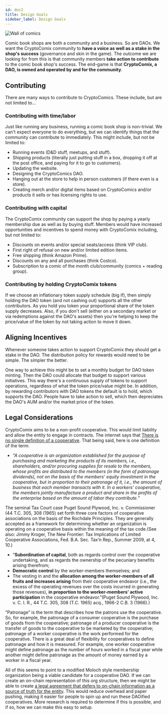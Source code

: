 ```yaml
---
id: doc2
title: Design Goals
sidebar_label: Design Goals
---
```


![Wall of comics](https://i.imgur.com/gC6wTa6.jpg)

Comic book shops are both a community and a business. So are DAOs. We want the CryptoComix community to **have a voice as well as a stake in the shop's success** (governance and skin in the game). The outcome we are looking for from this is that community members **take action to contribute** to the comic book shop's success. The end-game is that **CryptoComix, a DAO, is owned and operated by and for the community**.

## Contributing

There are many ways to contribute to CryptoComics. These include, but are not limited to...

### Contributing with time/labor

Just like running any business, running a comic book shop is non-trivial. We can't expect everyone to do everything, but we can identify things that the community can contribute to immediately. This might include, but not be limited to:

- Running events (D&D stuff, meetups, and stuff).
- Shipping products (literally just putting stuff in a box, dropping it off at the post office, and paying for it to go to customers).
- Updating the website.
- Designing the CryptoComics DAO.
- Hanging out at the store to help in person customers (if there even is a store).
- Creating merch and/or digital items based on CryptoComics and/or products it sells or has licensing rights to use.

### Contributing with capital

The CryptoComix community can support the shop by paying a yearly membership due as well as by buying stuff. Members would have increased opportunities and incentives to spend money with CryptoComix including, but not limited to:

- Discounts on events and/or special seats/access (think VIP club).
- First right of refusal on new and/or limited edition items.
- Free shipping (think Amazon Prime).
- Discounts on any and all purchases (think Costco).
- Subscription to a comic of the month club/community (comics + reading group).

### Contributing by holding CryptoComix tokens

If we choose an inflationary token supply schedule (big if), then simply holding the DAO token (and not cashing out) supports all the other contributors. As you hold you token your proportional share of the token supply decreases. Also, if you don't sell (either on a secondary market or via redemptions against the DAO's assets) then you're helping to keep the price/value of the token by not taking action to move it down.

## Aligning Incentives

Whenever someone takes action to support CryptoComix they should get a stake in the DAO. The distribution policy for rewards would need to be simple. The simpler the better.

One way to achieve this might be to set a monthly budget for DAO token minting. Then the DAO could allocate that budget to support various initiatives. This way there's a continuous supply of tokens to support operations, regardless of what the token price/value might be. In addition, by rewarding contributors with DAO tokens the default is to hold, which supports the DAO. People have to take action to sell, which then depreciates the DAO's AUM and/or the market price of the token.

## Legal Considerations

CryptoComix aims to be a non-profit cooperative. This would limit liability and allow the entity to engage in contracts. The internet says that [There is no single definition of a cooperative](https://www.co-oplaw.org/co-op-basics/what-are-cooperatives/). That being said, here is one definition of the term:

- *“A cooperative is an organization established for the purpose of purchasing and marketing the products of its members, i.e., shareholders, and/or procuring supplies for resale to the members, whose profits are distributed to the members (in the form of patronage dividends), not on the basis of the members’ equity investment in the cooperative, but in proportion to their patronage of it, i.e., the amount of business that each member transacts with it. In a workers’ cooperative, the members jointly manufacture a product and share in the profits of the enterprise based on the amount of labor they contribute.”*

The seminal Tax Court case Puget Sound Plywood, Inc. v. Commissioner (44 T.C. 305, 308 (1965) set forth three core factors of cooperative associations on the basis of the Rochdale Principles. They are generally accepted as a framework for determining whether an organization is operating on a cooperative basis within the meaning of the tax code.(See also: Jimmy Kroger, The New Frontier: Tax Implications of Limited Cooperative Associations, Fed. B.A. Sec. Tax’n Rep., Summer 2009, at 4, 10.)

- “**Subordination of capital**, both as regards control over the cooperative undertaking, and as regards the ownership of the pecuniary benefits arising therefrom;
- **Democratic control** by the worker-members themselves; and
- The vesting in and the **allocation among the worker-members of all fruits and increases arising** from their cooperative endeavor (i.e., the excess of the operating revenues over the costs incurred in generating those revenues), **in proportion to the worker-members’ active participation** in the cooperative endeavor.”(Puget Sound Plywood, Inc. v. C. I. R., 44 T.C. 305, 308 (T.C. 1965) acq., 1966-2 C.B. 3 (1966).)

“Patronage” is the term that describes how the patrons use the cooperative.  So, for example, the patronage of a consumer cooperative is the purchase of goods from the cooperative; patronage of a producer cooperative is the transfer of goods to the cooperative to be marketed by the cooperative; patronage of a worker cooperative is the work performed for the cooperative.  There is a great deal of flexibility for cooperatives to define patronage and how it is measured.  For example, one worker cooperative might define patronage as the number of hours worked in a fiscal year while another might define patronage as the amount of money earned by a worker in a fiscal year.

All of this seems to point to a modified Moloch style membership organization being a viable candidate for a cooperative DAO. If we can create an on-chain representation of this org structure, then we might be able to create [a legal agreement that defers to on-chain information as a source of truth for the entity](https://github.com/lexDAO/SCoDA-Simple-Code-Deference-Agreement-/). This would reduce overhead and paper pushing, making it easier for people to spin up and run these DAOified cooperatives. More research is required to determine if this is possible, and if so, how we can make this easy to setup.
